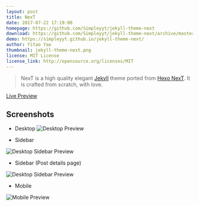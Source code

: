 ```yaml
---
layout: post
title: NexT
date: 2017-07-22 17:19:00
homepage: https://github.com/Simpleyyt/jekyll-theme-next
download: https://github.com/Simpleyyt/jekyll-theme-next/archive/master.zip
demo: https://simpleyyt.github.io/jekyll-theme-next/
author: Yitao Yao
thumbnail: jekyll-theme-next.png
license: MIT License
license_link: http://opensource.org/licenses/MIT
---
```


> NexT is a high quality elegant [Jekyll](https://jekyllrb.com) theme ported from [Hexo NexT](https://github.com/iissnan/hexo-theme-next). It is crafted from scratch, with love.


[Live Preview](http://simpleyyt.github.io/jekyll-theme-next/)

## Screenshots

* Desktop
![Desktop Preview](http://iissnan.com/nexus/next/desktop-preview.png)

* Sidebar

![Desktop Sidebar Preview](http://iissnan.com/nexus/next/desktop-sidebar-preview.png)

* Sidebar (Post details page)

![Desktop Sidebar Preview](http://iissnan.com/nexus/next/desktop-sidebar-toc.png)

* Mobile

![Mobile Preview](http://iissnan.com/nexus/next/mobile.png)
